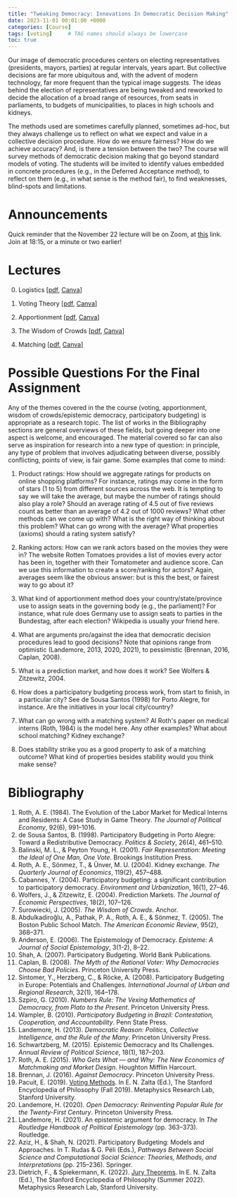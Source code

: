 ```yaml
---
title: "Tweaking Democracy: Innovations In Democratic Decision Making"
date: 2023-11-01 00:01:00 +0000
categories: [Course]
tags: [voting]     # TAG names should always be lowercase
toc: true
---
```


Our image of democratic procedures centers on electing representatives (presidents, mayors, parties) 
at regular intervals, years apart. 
But collective decisions are far more ubiquitous and, with the advent of modern technology, 
far more frequent than the typical image suggests. 
The ideas behind the election of representatives are being tweaked and reworked to decide 
the allocation of a broad range of resources, 
from seats in parliaments, to budgets of municipalities, to places in high schools and kidneys. 

The methods used are sometimes carefully planned, sometimes ad-hoc, but they always challenge us to reflect on what we expect and value in a collective decision procedure. 
How do we ensure fairness? How do we achieve accuracy? And, is there a tension between the two?
The course will survey methods of democratic decision making that go beyond standard models of voting. 
The students will be invited to identify values embedded in concrete procedures (e.g., in the Deferred Acceptance method), 
to reflect on them (e.g., in what sense is the method fair), to find weaknesses, blind-spots and limitations.

# Announcements
Quick reminder that the November 22 lecture will be on Zoom, 
at [this](https://uva-live.zoom.us/j/3387430531) link. 
Join at 18:15, or a minute or two earlier!

# Lectures
0. Logistics 
    [[pdf](/content/teaching/2023-tweaking-democracy/00-logistics.pdf), 
    [Canva](https://www.canva.com/design/DAFzmLcXo10/ADrQhyYsXa2NTzYnP5qr7Q/edit?utm_content=DAFzmLcXo10&utm_campaign=designshare&utm_medium=link2&utm_source=sharebutton)]

1. Voting Theory
    [[pdf](/content/teaching/2023-tweaking-democracy/01-voting.pdf), 
    [Canva](https://www.canva.com/design/DAFzmFGBED8/Pq8tdM9e-95pHbgOdqKCEA/edit?utm_content=DAFzmFGBED8&utm_campaign=designshare&utm_medium=link2&utm_source=sharebutton)]

2. Apportionment
    [[pdf](/content/teaching/2023-tweaking-democracy/02-apportionment.pdf), 
    [Canva](https://www.canva.com/design/DAF1ZofapcE/G6QKs8at_47hDmfChK5YjA/edit?utm_content=DAF1ZofapcE&utm_campaign=designshare&utm_medium=link2&utm_source=sharebutton)]

2. The Wisdom of Crowds
    [[pdf](/content/teaching/2023-tweaking-democracy/03-wisdom-crowds.pdf), 
    [Canva](https://www.canva.com/design/DAF23CiQPXU/7FMU_sf86cGsweUE2XIRSw/edit?utm_content=DAF23CiQPXU&utm_campaign=designshare&utm_medium=link2&utm_source=sharebutton)]

4. Matching
    [[pdf](/content/teaching/2023-tweaking-democracy/04-matching.pdf), 
    [Canva](https://www.canva.com/design/DAF5fk9w-S8/apElcoNl7_0wleWV99Xc5g/edit?utm_content=DAF5fk9w-S8&utm_campaign=designshare&utm_medium=link2&utm_source=sharebutton)]

# Possible Questions For the Final Assignment
Any of the themes covered in the the course (voting, apportionment, wisdom of crowds/epistemic democracy, participatory budgeting) is appropriate as a research topic.
The list of works in the Bibliography sections are general overviews of these fields, but going deeper into one aspect is welcome, and encouraged.
The material covered so far can also serve as inspiration for research into a new type of question: in principle, any type of problem that involves adjudicating 
between diverse, possibly conflicting, points of view, is fair game. Some examples that come to mind:

1. Product ratings: How should we aggregate ratings for products on online shopping platforms? For instance, ratings may come in the form of stars (1 to 5) from different sources across the web. It is tempting to say we will take the average, but maybe the number of ratings should also play a role? Should an average rating of 4.5 out of five reviews count as better than an average of 4.2 out of 1000 reviews? What other methods can we come up with? What is the right way of thinking about this problem? What can go wrong with the average? What properties (axioms) should a rating system satisfy?

2. Ranking actors: How can we rank actors based on the movies they were in? The website Rotten Tomatoes provides a list of movies every actor has been in, together with their Tomatometer and audience score. Can we use this information to create a score/ranking for actors? Again, averages seem like the obvious answer: but is this the best, or fairest way to go about it?

3. What kind of apportionment method does your country/state/province use to assign seats in the governing body (e.g., the parliament)? For instance, what rule does Germany use to assign seats to parties in the Bundestag, after each election? Wikipedia is usually your friend here.

4. What are arguments pro/against the idea that democratic decision procedures lead to good decisions? Note that opinions range from optimistic (Landemore, 2013, 2020, 2021), to pessimistic (Brennan, 2016, Caplan, 2008).

5. What is a prediction market, and how does it work? See Wolfers & Zitzewitz, 2004. 

6. How does a participatory budgeting process work, from start to finish, in a particular city? See de Sousa Santos (1998) for Porto Alegre, for instance. Are the initiatives in your local city/country?

7. What can go wrong with a matching system? Al Roth's paper on medical interns (Roth, 1984) is the model here. Any other examples? What about school matching? Kidney exchange?

8. Does stability strike you as a good property to ask of a matching outcome? What kind of properties besides stability would you think make sense?




# Bibliography

1. Roth, A. E. (1984). The Evolution of the Labor Market for Medical Interns and Residents: A Case Study in Game Theory. *The Journal of Political Economy*, 92(6), 991–1016.
2. de Sousa Santos, B. (1998). Participatory Budgeting in Porto Alegre: Toward a Redistributive Democracy. *Politics & Society*, 26(4), 461–510.
3. Balinski, M. L., & Peyton Young, H. (2001). *Fair Representation: Meeting the Ideal of One Man, One Vote*. Brookings Institution Press.
4. Roth, A. E., Sönmez, T., & Ünver, M. U. (2004). Kidney exchange. *The Quarterly Journal of Economics*, 119(2), 457–488.
5. Cabannes, Y. (2004). Participatory budgeting: a significant contribution to participatory democracy. *Environment and Urbanization*, 16(1), 27–46.
6. Wolfers, J., & Zitzewitz, E. (2004). Prediction Markets. *The Journal of Economic Perspectives*, 18(2), 107–126.
7. Surowiecki, J. (2005). *The Wisdom of Crowds*. Anchor.
8. Abdulkadiroğlu, A., Pathak, P. A., Roth, A. E., & Sönmez, T. (2005). The Boston Public School Match. *The American Economic Review*, 95(2), 368–371.
9. Anderson, E. (2006). The Epistemology of Democracy. *Episteme: A Journal of Social Epistemology*, 3(1-2), 8–22.
10. Shah, A. (2007). Participatory Budgeting. World Bank Publications.
11. Caplan, B. (2008). *The Myth of the Rational Voter: Why Democracies Choose Bad Policies*. Princeton University Press.
12. Sintomer, Y., Herzberg, C., & Röcke, A. (2008). Participatory Budgeting in Europe: Potentials and Challenges. *International Journal of Urban and Regional Research*, 32(1), 164–178.
13. Szpiro, G. (2010). *Numbers Rule: The Vexing Mathematics of Democracy, from Plato to the Present*. Princeton University Press.
14. Wampler, B. (2010). *Participatory Budgeting in Brazil: Contestation, Cooperation, and Accountability*. Penn State Press.
15. Landemore, H. (2013). *Democratic Reason: Politics, Collective Intelligence, and the Rule of the Many*. Princeton University Press.
16. Schwartzberg, M. (2015). Epistemic Democracy and Its Challenges. *Annual Review of Political Science*, 18(1), 187–203.
17. Roth, A. E. (2015). *Who Gets What — and Why: The New Economics of Matchmaking and Market Design*. Houghton Mifflin Harcourt.
18. Brennan, J. (2016). *Against Democracy*. Princeton University Press.
19. Pacuit, E. (2019). [Voting Methods](https://plato.stanford.edu/archives/fall2019/entries/voting-methods/). In E. N. Zalta (Ed.), The Stanford Encyclopedia of Philosophy (Fall 2019). Metaphysics Research Lab, Stanford University.
20. Landemore, H. (2020). *Open Democracy: Reinventing Popular Rule for the Twenty-First Century*. Princeton University Press.
21. Landemore, H. (2021). An epistemic argument for democracy. In *The Routledge Handbook of Political Epistemology* (pp. 363–373). Routledge.
22. Aziz, H., & Shah, N. (2021). Participatory Budgeting: Models and Approaches. In T. Rudas & G. Péli (Eds.), *Pathways Between Social Science and Computational Social Science: Theories, Methods, and Interpretations* (pp. 215–236). Springer.
23. Dietrich, F., & Spiekermann, K. (2022). [Jury Theorems](https://plato.stanford.edu/archives/sum2022/entries/jury-theorems/). In E. N. Zalta (Ed.), The Stanford Encyclopedia of Philosophy (Summer 2022). Metaphysics Research Lab, Stanford University.

